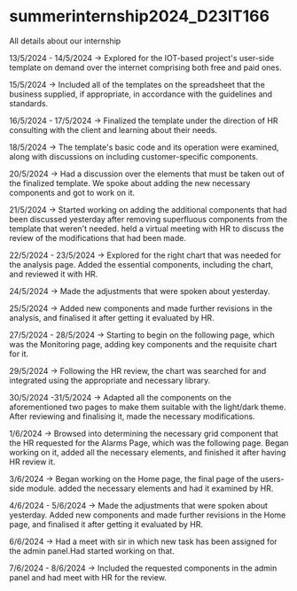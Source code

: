 # summerinternship2024_D23IT166
All details about our internship 

13/5/2024 - 14/5/2024
-> Explored for the IOT-based project's user-side template on demand over the internet comprising both free and paid ones.

15/5/2024
-> Included all of the templates on the spreadsheet that the business supplied, if appropriate, in accordance with the guidelines and standards.

16/5/2024 - 17/5/2024
-> Finalized the template under the direction of HR consulting with the client and learning about their needs.

18/5/2024
-> The template's basic code and its operation were examined, along with discussions on including customer-specific components.

20/5/2024
-> Had a discussion over the elements that must be taken out of the finalized template. We spoke about adding the new necessary components and got to work on it.

21/5/2024
-> Started working on adding the additional components that had been discussed yesterday after removing superfluous components from the template that weren't needed. held     a virtual meeting with HR to discuss the review of the modifications that had been made.

22/5/2024 - 23/5/2024
-> Explored for the right chart that was needed for the analysis page. Added the essential components, including the chart, and reviewed it with HR. 

24/5/2024
-> Made the adjustments that were spoken about yesterday. 

25/5/2024
-> Added new components and made further revisions in the analysis, and finalised it after getting it evaluated by HR.

27/5/2024 - 28/5/2024
-> Starting to begin on the following page, which was the Monitoring page, adding key components and the requisite chart for it.

29/5/2024
-> Following the HR review, the chart was searched for and integrated using the appropriate and necessary library.

30/5/2024 -31/5/2024
-> Adapted all the components on the aforementioned two pages to make them suitable with the light/dark theme. After reviewing and finalising it, made the necessary modifications.

1/6/2024
-> Browsed into determining the necessary grid component that the HR requested for the Alarms Page, which was the following page.  Began working on it, added all the necessary elements, and finished it after having HR review it.

3/6/2024
-> Began working on the Home page, the final page of the users-side module. added the necessary elements and had it examined by HR.

4/6/2024 - 5/6/2024
-> Made the adjustments that were spoken about yesterday. Added new components and made further revisions in the Home page, and finalised it after getting it evaluated by HR.

6/6/2024
-> Had a meet with sir in which new task has been assigned for the admin panel.Had started working on that.

7/6/2024 - 8/6/2024
-> Included the requested components in the admin panel and had meet with HR for the review.
